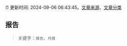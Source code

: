 :alarm_clock: 更新时间: 2024-09-06 06:43:45。[文章来源](/README.md)、[文章分类](/TAGS.md)

## 报告


> 关键字：`报告`、`月报`



